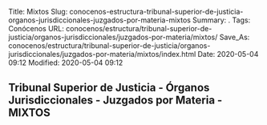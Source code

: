 Title: Mixtos
Slug: conocenos-estructura-tribunal-superior-de-justicia-organos-jurisdiccionales-juzgados-por-materia-mixtos
Summary: .
Tags: Conócenos
URL: conocenos/estructura/tribunal-superior-de-justicia/organos-jurisdiccionales/juzgados-por-materia/mixtos/
Save_As: conocenos/estructura/tribunal-superior-de-justicia/organos-jurisdiccionales/juzgados-por-materia/mixtos/index.html
Date: 2020-05-04 09:12
Modified: 2020-05-04 09:12


## Tribunal Superior de Justicia - Órganos Jurisdiccionales - Juzgados por Materia - MIXTOS



